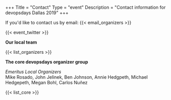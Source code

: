 +++
Title = "Contact"
Type = "event"
Description = "Contact information for devopsdays Dallas 2019"
+++

If you'd like to contact us by email: {{< email_organizers >}}
<br>
<!-- Go to www.addthis.com/dashboard to customize your tools -->
<div class="addthis_horizontal_follow_toolbox"></div>
<!-- Go to www.addthis.com/dashboard to customize your tools -->
<script type="text/javascript" src="//s7.addthis.com/js/300/addthis_widget.js#pubid=ra-5724f5b54cc142a1"></script>
{{< event_twitter >}}


**Our local team**

{{< list_organizers >}}

**The core devopsdays organizer group**

<i>Emeritus Local Organizers</i><br>
Mike Rosado, John Jelinek, Ben Johnson, Annie Hedgpeth, Michael Hedgepeth, Megan Bohl, Carlos Nuñez

{{< list_core >}}
